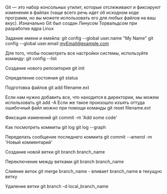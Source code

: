 Git — это набор консольных утилит, которые отслеживают и фиксируют изменения в файлах (чаще всего речь идет об исходном коде программ, но вы можете использовать его для любых файлов на ваш вкус). Изначально Git был создан Линусом Торвальдсом при разработке ядра Linux

Задание имени и емейла:
git config --global user.name "My Name"
git config --global user.email myEmail@example.com

Для того, чтобы посмотреть все настройки системы, используйте команду:
git config --list

Создание нового репозитория
git init

Определение состояния
git status

Подготовка файлов
git add filename.ext

Если нам нужно добавить все, что находится в директории, мы можем использовать
git add -A
Если же такое произошло изъять оттуда ошибочный файл можно при помощи команды
git reset filename.ext

Фиксация изменений
git commit -m 'Add some code'

Как посмотреть коммиты
git log
git log --graph

Переделать сообщение последнего коммита
git commit --amend -m 'Новый комментарий'

Создание новой ветки
git branch branch_name

Переключение между ветками
git branch branch_name

Слияние веток
git merge branch_name - вливает branch_name в текущую ветку

Удаление ветки
git branch -d local_branch_name